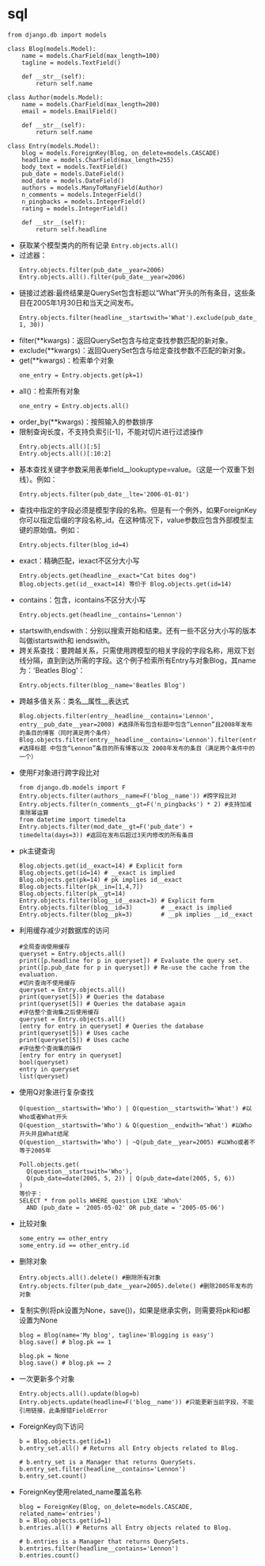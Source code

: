 # sql
```
from django.db import models

class Blog(models.Model):
    name = models.CharField(max_length=100)
    tagline = models.TextField()

    def __str__(self):
        return self.name

class Author(models.Model):
    name = models.CharField(max_length=200)
    email = models.EmailField()

    def __str__(self):
        return self.name

class Entry(models.Model):
    blog = models.ForeignKey(Blog, on_delete=models.CASCADE)
    headline = models.CharField(max_length=255)
    body_text = models.TextField()
    pub_date = models.DateField()
    mod_date = models.DateField()
    authors = models.ManyToManyField(Author)
    n_comments = models.IntegerField()
    n_pingbacks = models.IntegerField()
    rating = models.IntegerField()

    def __str__(self):
        return self.headline
```
* 获取某个模型类内的所有记录
  ```Entry.objects.all()```
* 过滤器：
  ```
  Entry.objects.filter(pub_date__year=2006)
  Entry.objects.all().filter(pub_date__year=2006)
  ```
* 链接过滤器:最终结果是QuerySet包含标题以“What”开头的所有条目，这些条目在2005年1月30日和当天之间发布。
  ```
  Entry.objects.filter(headline__startswith='What').exclude(pub_date__gte=datetime.date.today()).filter(pub_date__gte=datetime.date(2005, 1, 30))
  ```
* filter(**kwargs)：返回QuerySet包含与给定查找参数匹配的新对象。
* exclude(**kwargs)：返回QuerySet包含与给定查找参数不匹配的新对象。
* get(**kwargs)：检索单个对象
  ```
  one_entry = Entry.objects.get(pk=1)
  ```
* all()：检索所有对象
  ```
  one_entry = Entry.objects.all()
  ```
* order_by(**kwargs)：按照输入的参数排序
* 限制查询长度，不支持负索引[-1]，不能对切片进行过滤操作
  ```
  Entry.objects.all()[:5]
  Entry.objects.all()[:10:2]
  ```
* 基本查找关键字参数采用表单field__lookuptype=value。（这是一个双重下划线）。例如：
  ```
  Entry.objects.filter(pub_date__lte='2006-01-01')
  ```
* 查找中指定的字段必须是模型字段的名称。但是有一个例外，如果ForeignKey你可以指定后缀的字段名称_id。在这种情况下，value参数应包含外部模型主键的原始值。例如：
  ```
  Entry.objects.filter(blog_id=4)
  ```
* exact：精确匹配，iexact不区分大小写
  ```
  Entry.objects.get(headline__exact="Cat bites dog")
  Blog.objects.get(id__exact=14) 等价于 Blog.objects.get(id=14)
  ```
* contains：包含，icontains不区分大小写
  ```
  Entry.objects.get(headline__contains='Lennon')
  ```
* startswith,endswith：分别以搜索开始和结束。还有一些不区分大小写的版本叫做istartswith和 iendswith。
* 跨关系查找：要跨越关系，只需使用跨模型的相关字段的字段名称，用双下划线分隔，直到到达所需的字段。这个例子检索所有Entry与对象Blog，其name 为：'Beatles Blog'：
  ```
  Entry.objects.filter(blog__name='Beatles Blog')
  ```
* 跨越多值关系：类名__属性__表达式
  ```
  Blog.objects.filter(entry__headline__contains='Lennon', entry__pub_date__year=2008) #选择所有包含标题中包含“Lennon”且2008年发布的条目的博客（同时满足两个条件）
  Blog.objects.filter(entry__headline__contains='Lennon').filter(entry__pub_date__year=2008) #选择标题 中包含“Lennon”条目的所有博客以及 2008年发布的条目（满足两个条件中的一个）
  ```
* 使用F对象进行跨字段比对
  ```
  from django.db.models import F
  Entry.objects.filter(authors__name=F('blog__name')) #跨字段比对
  Entry.objects.filter(n_comments__gt=F('n_pingbacks') * 2) #支持加减乘除幂运算
  from datetime import timedelta
  Entry.objects.filter(mod_date__gt=F('pub_date') + timedelta(days=3)) #返回在发布后超过3天内修改的所有条目
  ```
* pk主键查询
  ```
  Blog.objects.get(id__exact=14) # Explicit form
  Blog.objects.get(id=14) # __exact is implied
  Blog.objects.get(pk=14) # pk implies id__exact
  Blog.objects.filter(pk__in=[1,4,7])
  Blog.objects.filter(pk__gt=14)
  Entry.objects.filter(blog__id__exact=3) # Explicit form
  Entry.objects.filter(blog__id=3)        # __exact is implied
  Entry.objects.filter(blog__pk=3)        # __pk implies __id__exact
  ```
* 利用缓存减少对数据库的访问
  ```
  #全局查询使用缓存
  queryset = Entry.objects.all()
  print([p.headline for p in queryset]) # Evaluate the query set.
  print([p.pub_date for p in queryset]) # Re-use the cache from the evaluation.
  #切片查询不使用缓存
  queryset = Entry.objects.all()
  print(queryset[5]) # Queries the database
  print(queryset[5]) # Queries the database again
  #评估整个查询集之后使用缓存
  queryset = Entry.objects.all()
  [entry for entry in queryset] # Queries the database
  print(queryset[5]) # Uses cache
  print(queryset[5]) # Uses cache
  #评估整个查询集的操作
  [entry for entry in queryset]
  bool(queryset)
  entry in queryset
  list(queryset)
  ```
* 使用Q对象进行复杂查找
  ```
  Q(question__startswith='Who') | Q(question__startswith='What') #以Who或者What开头
  Q(question__startswith='Who') & Q(question__endwith='What') #以Who开头并且What结尾
  Q(question__startswith='Who') | ~Q(pub_date__year=2005) #以Who或者不等于2005年
  ``` 
  ```
  Poll.objects.get(
    Q(question__startswith='Who'),
    Q(pub_date=date(2005, 5, 2)) | Q(pub_date=date(2005, 5, 6))
  )
  等价于：
  SELECT * from polls WHERE question LIKE 'Who%'
    AND (pub_date = '2005-05-02' OR pub_date = '2005-05-06')
  ```
* 比较对象
  ```
  some_entry == other_entry
  some_entry.id == other_entry.id
  ```
* 删除对象
  ```
  Entry.objects.all().delete() #删除所有对象
  Entry.objects.filter(pub_date__year=2005).delete() #删除2005年发布的对象
  ```
* 复制实例(将pk设置为None，save())，如果是继承实例，则需要将pk和id都设置为None
  ```
  blog = Blog(name='My blog', tagline='Blogging is easy')
  blog.save() # blog.pk == 1
  
  blog.pk = None
  blog.save() # blog.pk == 2
  ```
* 一次更新多个对象
  ```
  Entry.objects.all().update(blog=b)
  Entry.objects.update(headline=F('blog__name')) #只能更新当前字段，不能引用链接，此条报错FieldError
  ```
* ForeignKey向下访问
  ```
  b = Blog.objects.get(id=1)
  b.entry_set.all() # Returns all Entry objects related to Blog.

  # b.entry_set is a Manager that returns QuerySets.
  b.entry_set.filter(headline__contains='Lennon') 
  b.entry_set.count()
  ```
* ForeignKey使用related_name覆盖名称
  ```
  blog = ForeignKey(Blog, on_delete=models.CASCADE, related_name='entries')
  b = Blog.objects.get(id=1)
  b.entries.all() # Returns all Entry objects related to Blog.
 
  # b.entries is a Manager that returns QuerySets.
  b.entries.filter(headline__contains='Lennon')
  b.entries.count()
  ```

